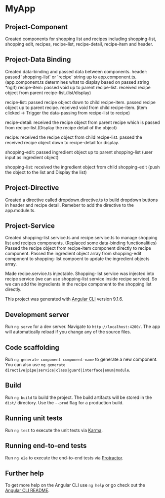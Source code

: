 # MyApp

## Project-Component
Created components for shopping list and recipes including shopping-list, shopping edit, recipes, recipe-list, recipe-detail, recipe-item and header.

## Project-Data Binding
Created data-binding and passed data between components.
header: passed 'shopping-list' or 'recipe' string up to app.component.ts. (app.component.ts determines what to display based on passed string *ngIf)
recipe-item: passed void up to parent recipe-list. 
             received recipe object from parent recipe-list.(list/display)
             
recipe-list: passed recipe object down to child recipe-item.
             passed recipe object up to parent recipe.
             received void from child recipe-item. (item clicked -> Trigger the data-passing from recipe-list to recipe)

recipe-detail: received the recipe object from parent recipe which is passed from recipe-list.(Display the recipe detail of the object)

recipe: received the recipe object from child recipe-list.
        passed the received recipe object down to recipe-detail for display.

shopping-edit: passed ingredient object up to parent shopping-list (user input as ingredient object)

shopping-list: received the ingredient object from child shopping-edit (push the object to the list and Display the list)


## Project-Directive
Created a directive called dropdown.directive.ts to build dropdown buttons in header and recipe detail. 
Remeber to add the directive to the app.module.ts.

## Project-Service
Created shopping-list.service.ts and recipe.service.ts to manage shopping list and recipes components. (Replaced some data-binding functionalities)
Passed the recipe object from recipe-item component directly to recipe component.
Passed the ingredient object array from shopping-edit component to shopping-list compoent to update the ingredient objects array.

Made recipe.service.ts injectable. Shopping-list service was injected into recipe service (we can use shopping-list service inside recipe service). So we can add the ingredients in the recipe component to the shopping list directly.


This project was generated with [Angular CLI](https://github.com/angular/angular-cli) version 9.1.6.

## Development server

Run `ng serve` for a dev server. Navigate to `http://localhost:4200/`. The app will automatically reload if you change any of the source files.

## Code scaffolding

Run `ng generate component component-name` to generate a new component. You can also use `ng generate directive|pipe|service|class|guard|interface|enum|module`.

## Build

Run `ng build` to build the project. The build artifacts will be stored in the `dist/` directory. Use the `--prod` flag for a production build.

## Running unit tests

Run `ng test` to execute the unit tests via [Karma](https://karma-runner.github.io).

## Running end-to-end tests

Run `ng e2e` to execute the end-to-end tests via [Protractor](http://www.protractortest.org/).

## Further help

To get more help on the Angular CLI use `ng help` or go check out the [Angular CLI README](https://github.com/angular/angular-cli/blob/master/README.md).
